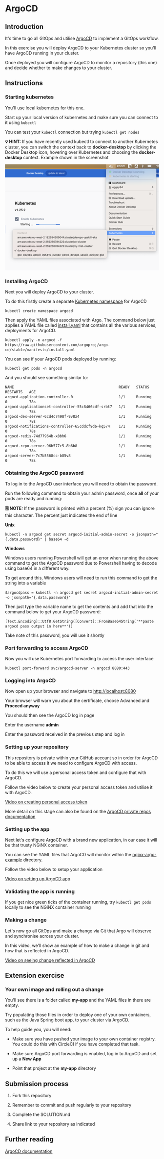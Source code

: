 # ArgoCD

## Introduction

It's time to go all GitOps and utilise [ArgoCD](https://argo-cd.readthedocs.io/en/stable/) to implement a GitOps workflow.

In this exercise you will deploy ArgoCD to your Kubernetes cluster so you'll have ArgoCD running in your cluster.

Once deployed you will configure ArgoCD to monitor a repository (this one) and decide whether to make changes to your cluster.

## Instructions

### Starting kubernetes

You'll use local kubernetes for this one.

Start up your local version of kubernetes and make sure you can connect to it using `kubectl`

You can test your `kubectl` connection but trying `kubectl get nodes`

**💡 HINT:** If you have recently used kubectl to connect to another Kubernetes cluster, you can switch the context back to **docker-desktop** by clicking the Docker Desktop icon, hovering over Kubernetes and choosing the **docker-desktop** context. Example shown in the screenshot

![Context menu showing Kubernetes context picker](./media/images/docker-desktop-kubernetes.png "Context menu showing Kubernetes context picker")

### Installing ArgoCD

Next you will deploy ArgoCD to your cluster.

To do this firstly create a separate [Kubernetes namespace](https://kubernetes.io/docs/concepts/overview/working-with-objects/namespaces/) for ArgoCD

```
kubectl create namespace argocd
```

Then apply the YAML files associated with Argo. The command below just applies a YAML file called [install.yaml](https://raw.githubusercontent.com/argoproj/argo-cd/stable/manifests/install.yaml) that contains all the various services, deployments for ArgoCD.

```
kubectl apply -n argocd -f https://raw.githubusercontent.com/argoproj/argo-cd/stable/manifests/install.yaml
```

You can see if your ArgoCD pods deployed by running:

```
kubectl get pods -n argocd
```

And you should see something similar to:

```
NAME                                                READY   STATUS    RESTARTS   AGE
argocd-application-controller-0                     1/1     Running   0          78s
argocd-applicationset-controller-55c8466cdf-srbt7   1/1     Running   0          78s
argocd-dex-server-6cd4c7498f-9v8z4                  1/1     Running   0          78s
argocd-notifications-controller-65cddcf9d6-kq574    1/1     Running   0          78s
argocd-redis-74d77964b-x8bh6                        1/1     Running   0          78s
argocd-repo-server-96b577c5-8b6b8                   1/1     Running   0          78s
argocd-server-7c7b5568cc-b85v8                      1/1     Running   0          78s
```

### Obtaining the ArgoCD password

To log in to the ArgoCD user interface you will need to obtain the password.

Run the following command to obtain your admin password, once **all** of your pods are ready and running:

**🗒️ NOTE:** If the password is printed with a percent (%) sign you can ignore this character. The percent just indicates the end of line

**Unix**

```
kubectl -n argocd get secret argocd-initial-admin-secret -o jsonpath="{.data.password}" | base64 -d
```

**Windows**

Windows users running Powershell will get an error when running the above command to get the ArgoCD password due to Powershell having to decode using base64 in a different way.

To get around this, Windows users will need to run this command to get the string into a variable

```
$argocdpass = kubectl -n argocd get secret argocd-initial-admin-secret -o jsonpath="{.data.password}"
```

Then just type the variable name to get the contents and add that into the command below to get your ArgoCD password:

```
[Text.Encoding]::Utf8.GetString([Convert]::FromBase64String('**paste argocd pass output in here**'))
```

Take note of this password, you will use it shortly

### Port forwarding to access ArgoCD

Now you will use Kubernetes port forwarding to access the user interface

```
kubectl port-forward svc/argocd-server -n argocd 8080:443
```

### Logging into ArgoCD

Now open up your browser and navigate to [http://localhost:8080](http://localhost:8080)

Your browser will warn you about the certificate, choose Advanced and **Proceed anyway**

You should then see the ArgoCD log in page

Enter the username **admin**

Enter the password received in the previous step and log in

### Setting up your repository

This repository is private within your GitHub account so in order for ArgoCD to be able to access it we need to configure ArgoCD with access.

To do this we will use a personal access token and configure that with ArgoCD.

Follow the video below to create your personal access token and utilise it with ArgoCD.

[Video on creating personal access token](https://cloud-engineering-learners-media.s3.eu-west-2.amazonaws.com/argocd/argo_personal_token.mp4)

More detail on this stage can also be found on the [ArgoCD private repos documentation](https://argo-cd.readthedocs.io/en/stable/user-guide/private-repositories/)

### Setting up the app

Next let's configure ArgoCD with a brand new application, in our case it will be that trusty NGiNX container.

You can see the YAML files that ArgoCD will monitor within the [nginx-argo-example](./nginx-argo-example/) directory.

Follow the video below to setup your application

[Video on setting up ArgoCD app](https://cloud-engineering-learners-media.s3.eu-west-2.amazonaws.com/argocd/argocd_app_setup.mp4)

### Validating the app is running

If you get nice green ticks of the container running, try `kubectl get pods` locally to see the NGiNX container running

### Making a change

Let's now go all GitOps and make a change via Git that Argo will observe and synchronise across your cluster.

In this video, we'll show an example of how to make a change in git and how that is reflected in ArgoCD.

[Video on seeing change reflected in ArgoCD](https://cloud-engineering-learners-media.s3.eu-west-2.amazonaws.com/argocd/argocd_state_sync.mp4)

## Extension exercise

### Your own image and rolling out a change

You'll see there is a folder called **my-app** and the YAML files in there are empty.

Try populating those files in order to deploy one of your own containers, such as the Java Spring boot app, to your cluster via ArgoCD.

To help guide you, you will need:

- Make sure you have pushed your image to your own container registry. You could do this with CircleCI if you have completed that task.

- Make sure ArgoCD port forwarding is enabled, log in to ArgoCD and set up a **New App**

- Point that project at the **my-app** directory

## Submission process

1. Fork this repository

2. Remember to commit and push regularly to your repository

3. Complete the SOLUTION.md

4. Share link to your repository as indicated

## Further reading

[ArgoCD documentation](https://argo-cd.readthedocs.io/en/stable/)
